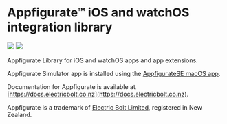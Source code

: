 # Appfigurate™ iOS and watchOS integration library

[![](https://img.shields.io/endpoint?url=https%3A%2F%2Fswiftpackageindex.com%2Fapi%2Fpackages%2Felectricbolt%2Fappfiguratesdk%2Fbadge%3Ftype%3Dswift-versions)](https://swiftpackageindex.com/electricbolt/appfiguratesdk) [![](https://img.shields.io/endpoint?url=https%3A%2F%2Fswiftpackageindex.com%2Fapi%2Fpackages%2Felectricbolt%2Fappfiguratesdk%2Fbadge%3Ftype%3Dplatforms)](https://swiftpackageindex.com/electricbolt/appfiguratesdk)

Appfigurate Library for iOS and watchOS apps and app extensions.

Appfigurate Simulator app is installed using the [AppfigurateSE macOS app](https://docs.electricbolt.co.nz/getting-started/getting-started#appfiguratese-macos-app).

Documentation for Appfigurate is available at [https://docs.electricbolt.co.nz](https://docs.electricbolt.co.nz).

Appfigurate is a trademark of [Electric Bolt Limited](https://www.electricbolt.co.nz), registered in New Zealand.
